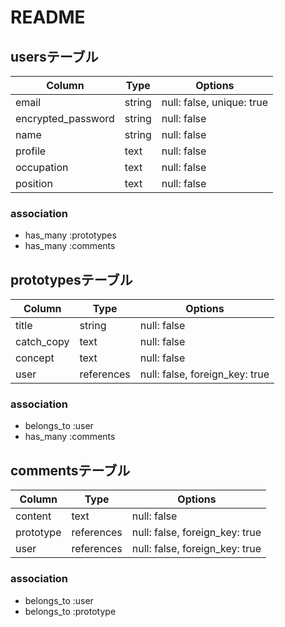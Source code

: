 # README

## usersテーブル

| Column            | Type  | Options                  |
|-------------------|-------|--------------------------|
|email              |string |null: false, unique: true |
|encrypted_password |string |null: false               |
|name               |string |null: false               |
|profile            |text   |null: false               |
|occupation         |text   |null: false               |
|position           |text   |null: false               |

### association

- has_many :prototypes
- has_many :comments

## prototypesテーブル

| Column     | Type       | Options                        |
| ---------- | ---------- | ------------------------------ |
| title      | string     | null: false                    |
| catch_copy | text       | null: false                    |
| concept    | text       | null: false                    |
| user       | references | null: false, foreign_key: true |

### association

- belongs_to :user
- has_many :comments

## commentsテーブル

| Column    | Type       | Options                        |
| --------- | ---------- | ------------------------------ |
| content   | text       | null: false                    |
| prototype | references | null: false, foreign_key: true |
| user      | references | null: false, foreign_key: true |

### association

- belongs_to :user
- belongs_to :prototype
